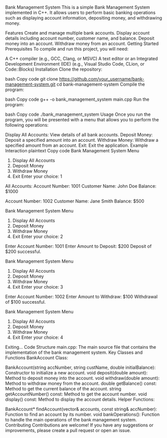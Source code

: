 Bank Management System
This is a simple Bank Management System implemented in C++. It allows users to perform basic banking operations such as displaying account information, depositing money, and withdrawing money.

Features
Create and manage multiple bank accounts.
Display account details including account number, customer name, and balance.
Deposit money into an account.
Withdraw money from an account.
Getting Started
Prerequisites
To compile and run this project, you will need:

A C++ compiler (e.g., GCC, Clang, or MSVC)
A text editor or an Integrated Development Environment (IDE) (e.g., Visual Studio Code, CLion, or Code::Blocks)
Installation
Clone the repository:

bash
Copy code
git clone https://github.com/your_username/bank-management-system.git
cd bank-management-system
Compile the program:

bash
Copy code
g++ -o bank_management_system main.cpp
Run the program:

bash
Copy code
./bank_management_system
Usage
Once you run the program, you will be presented with a menu that allows you to perform the following operations:

Display All Accounts: View details of all bank accounts.
Deposit Money: Deposit a specified amount into an account.
Withdraw Money: Withdraw a specified amount from an account.
Exit: Exit the application.
Example Interaction
plaintext
Copy code
Bank Management System Menu
1. Display All Accounts
2. Deposit Money
3. Withdraw Money
4. Exit
Enter your choice: 1

All Accounts:
Account Number: 1001
Customer Name: John Doe
Balance: $1000

Account Number: 1002
Customer Name: Jane Smith
Balance: $500

Bank Management System Menu
1. Display All Accounts
2. Deposit Money
3. Withdraw Money
4. Exit
Enter your choice: 2

Enter Account Number: 1001
Enter Amount to Deposit: $200
Deposit of $200 successful.

Bank Management System Menu
1. Display All Accounts
2. Deposit Money
3. Withdraw Money
4. Exit
Enter your choice: 3

Enter Account Number: 1002
Enter Amount to Withdraw: $100
Withdrawal of $100 successful.

Bank Management System Menu
1. Display All Accounts
2. Deposit Money
3. Withdraw Money
4. Exit
Enter your choice: 4

Exiting...
Code Structure
main.cpp: The main source file that contains the implementation of the bank management system.
Key Classes and Functions
BankAccount Class:

BankAccount(string accNumber, string custName, double initialBalance): Constructor to initialize a new account.
void deposit(double amount): Method to deposit money into the account.
void withdraw(double amount): Method to withdraw money from the account.
double getBalance() const: Method to get the current balance of the account.
string getAccountNumber() const: Method to get the account number.
void display() const: Method to display the account details.
Helper Functions:

BankAccount* findAccount(vector<BankAccount>& accounts, const string& accNumber): Function to find an account by its number.
void bankOperations(): Function to handle the main operations of the bank management system.
Contributing
Contributions are welcome! If you have any suggestions or improvements, please create a pull request or open an issue.
